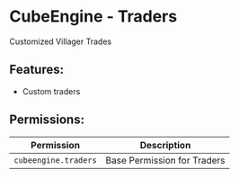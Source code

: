 # CubeEngine - Traders
Customized Villager Trades

## Features:
 - Custom traders

## Permissions:

| Permission | Description |
| --- | --- |
| `cubeengine.traders` | Base Permission for Traders |
